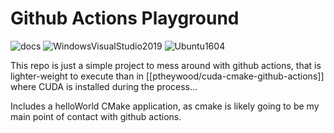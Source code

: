 # Github Actions Playground

![docs](https://github.com/ptheywood/actions-playground/workflows/docs/badge.svg)
![WindowsVisualStudio2019](https://github.com/ptheywood/actions-playground/workflows/WindowsVisualStudio2019/badge.svg)
![Ubuntu1604](https://github.com/ptheywood/actions-playground/workflows/Ubuntu1604/badge.svg)

This repo is just a simple project to mess around with github actions, that is lighter-weight to execute than in [[ptheywood/cuda-cmake-github-actions]] where CUDA is installed during the process... 

Includes a helloWorld CMake application, as cmake is likely going to be my main point of contact with github actions.